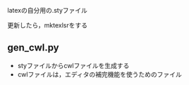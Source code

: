 latexの自分用の.styファイル

更新したら，mktexlsrをする

## gen_cwl.py
- styファイルからcwlファイルを生成する
- cwlファイルは，エディタの補完機能を使うためのファイル